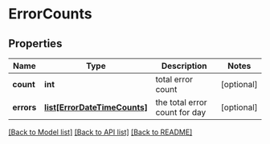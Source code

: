 # ErrorCounts

## Properties
Name | Type | Description | Notes
------------ | ------------- | ------------- | -------------
**count** | **int** | total error count | [optional] 
**errors** | [**list[ErrorDateTimeCounts]**](ErrorDateTimeCounts.md) | the total error count for day | [optional] 

[[Back to Model list]](../README.md#documentation-for-models) [[Back to API list]](../README.md#documentation-for-api-endpoints) [[Back to README]](../README.md)

